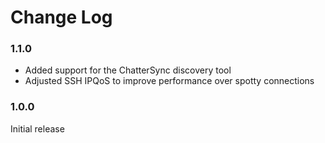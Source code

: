 # Change Log

### 1.1.0
- Added support for the ChatterSync discovery tool
- Adjusted SSH IPQoS to improve performance over spotty connections

### 1.0.0
Initial release